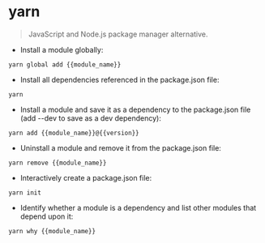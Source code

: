 # yarn

> JavaScript and Node.js package manager alternative.

- Install a module globally:

`yarn global add {{module_name}}`

- Install all dependencies referenced in the package.json file:

`yarn`

- Install a module and save it as a dependency to the package.json file (add --dev to save as a dev dependency):

`yarn add {{module_name}}@{{version}}`

- Uninstall a module and remove it from the package.json file:

`yarn remove {{module_name}}`

- Interactively create a package.json file:

`yarn init`

- Identify whether a module is a dependency and list other modules that depend upon it:

`yarn why {{module_name}}`
